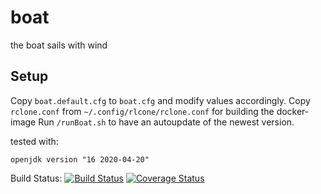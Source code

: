 # boat

the boat sails with wind

## Setup

Copy `boat.default.cfg` to `boat.cfg` and modify values accordingly. Copy `rclone.conf`
from `~/.config/rlcone/rclone.conf` for building the docker-image Run `/runBoat.sh` to have an autoupdate of the
newest version.

tested with:

```
openjdk version "16 2020-04-20"
```

Build Status:
[![Build Status](https://travis-ci.com/rarspace01/boat.svg?branch=master)](https://travis-ci.com/rarspace01/boat)
[![Coverage Status](https://coveralls.io/repos/github/rarspace01/boat/badge.svg?branch=master)](https://coveralls.io/github/rarspace01/boat?branch=master)
